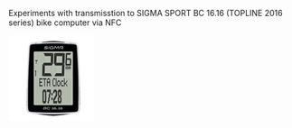 Experiments with transmisstion to SIGMA SPORT BC 16.16 (TOPLINE 2016 series) bike computer via NFC

![BC 16.16 Thumbnail](bc1616_thumb.jpg)